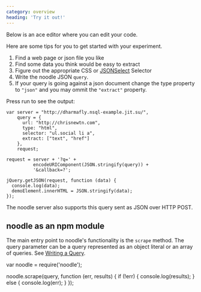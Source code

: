 ```yaml
---
category: overview
heading: 'Try it out!'
---
```


Below is an ace editor where you can edit your code.  

Here are some tips for you to get started with your experiment.  

1. Find a web page or json file you like
2. Find some data you think would be easy to extract
3. Figure out the appropriate CSS or [JSONSelect]() Selector
4. Write the noodle JSON `query`.
5. If your query is going against a json document change the 
type property to `"json"` and you may ommit the `"extract"` 
property.

Press run to see the output:

    var server = "http://dharmafly.nsql-example.jit.su/",
        query = {
          url: "http://chrisnewtn.com",
          type: "html",
          selector: "ul.social li a",
          extract: ["text", "href"]
        },
        request;

    request = server + '?q=' +
              encodeURIComponent(JSON.stringify(query)) +
              '&callback=?';

    jQuery.getJSON(request, function (data) {
      console.log(data);
      demoElement.innerHTML = JSON.stringify(data);
    });

The noodle server also supports this query sent as JSON over 
HTTP POST.

## noodle as an npm module

The main entry point to noodle's functionality is the `scrape` method. The 
query parameter can be a query represented as an object literal or an array 
of queries. See 
[Writing a Query](http://dharmafly.github.com/noodle/reference/#writing-a-query).

  var noodle = require('noodle');

  noodle.scrape(query, function (err, results) {
    if (!err) {
      console.log(results);
    } else {
      console.log(err);
    }
  });